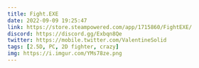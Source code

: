 ```yaml
---
title: Fight.EXE
date: 2022-09-09 19:25:47
link: https://store.steampowered.com/app/1715860/FightEXE/
discord: https://discord.gg/Exbqn8Qe
twitter: https://mobile.twitter.com/ValentineSolid
tags: [2.5D, PC, 2D fighter, crazy]
img: https://i.imgur.com/YMs78ze.png
---
```


